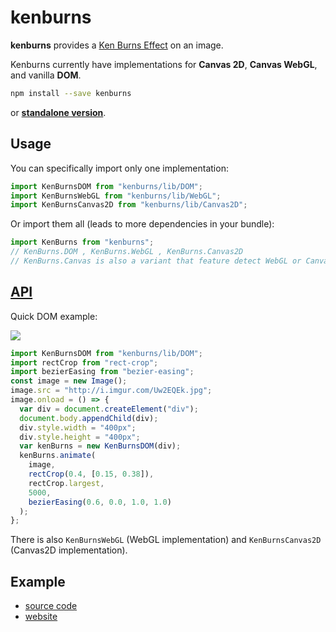 # kenburns

**kenburns** provides a [Ken Burns Effect](https://en.wikipedia.org/wiki/Ken_Burns_effect) on an image.

Kenburns currently have implementations for **Canvas 2D**, **Canvas WebGL**, and vanilla **DOM**.

```sh
npm install --save kenburns
```

or [**standalone version**](https://unpkg.com/kenburns@latest/kenburns.js).

## Usage

You can specifically import only one implementation:

```js
import KenBurnsDOM from "kenburns/lib/DOM";
import KenBurnsWebGL from "kenburns/lib/WebGL";
import KenBurnsCanvas2D from "kenburns/lib/Canvas2D";
```

Or import them all (leads to more dependencies in your bundle):

```js
import KenBurns from "kenburns";
// KenBurns.DOM , KenBurns.WebGL , KenBurns.Canvas2D
// KenBurns.Canvas is also a variant that feature detect WebGL or Canvas2D
```

## [API](API.md)

Quick DOM example:

![](https://cloud.githubusercontent.com/assets/211411/21234525/4041de56-c2f3-11e6-8830-2a3cdeac89bb.gif)

```js
import KenBurnsDOM from "kenburns/lib/DOM";
import rectCrop from "rect-crop";
import bezierEasing from "bezier-easing";
const image = new Image();
image.src = "http://i.imgur.com/Uw2EQEk.jpg";
image.onload = () => {
  var div = document.createElement("div");
  document.body.appendChild(div);
  div.style.width = "400px";
  div.style.height = "400px";
  var kenBurns = new KenBurnsDOM(div);
  kenBurns.animate(
    image,
    rectCrop(0.4, [0.15, 0.38]),
    rectCrop.largest,
    5000,
    bezierEasing(0.6, 0.0, 1.0, 1.0)
  );
};
```

There is also `KenBurnsWebGL` (WebGL implementation) and `KenBurnsCanvas2D` (Canvas2D implementation).

## Example

- [source code](example)
- [website](http://kenburns.surge.sh/)
